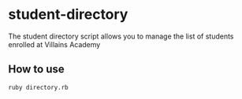 # student-directory

The student directory script allows you to manage the list of students
enrolled at Villains Academy

## How to use

```shell
ruby directory.rb
```
